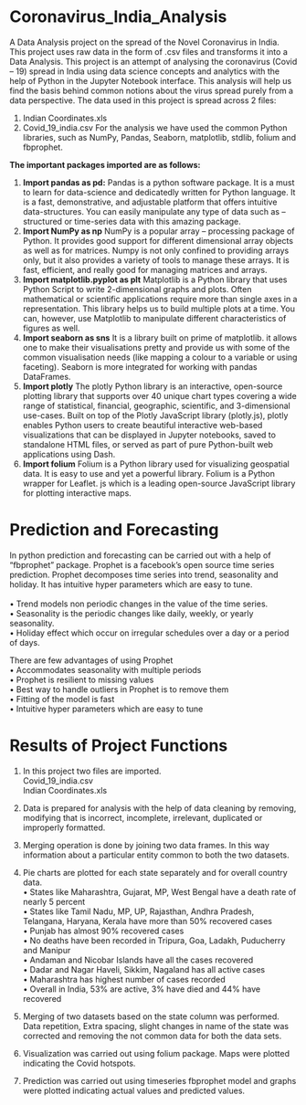 # Coronavirus_India_Analysis
A Data Analysis project on the spread of the Novel Coronavirus in India. This project uses raw data in the form of .csv files and transforms it into a Data Analysis. This project is an attempt of analysing the coronavirus (Covid – 19) spread in India using data science concepts and analytics with the help of Python in the Jupyter Notebook interface. This analysis will help us find the basis behind common notions about the virus spread purely from a data perspective.
The data used in this project is spread across 2 files:
1.	Indian Coordinates.xls
2.  Covid_19_india.csv
For the analysis we have used the common Python libraries, such as NumPy, Pandas, Seaborn, matplotlib, stdlib, folium and fbprophet.

**The important packages imported are as follows:**
1. **Import pandas as pd:** 
Pandas is a python software package. It is a must to learn for data-science and dedicatedly written for Python language. It is a fast, demonstrative, and adjustable platform that offers intuitive data-structures. You can easily manipulate any type of data such as – structured or time-series data with this amazing package.
2. **Import NumPy as np**
NumPy is a popular array – processing package of Python. It provides good support for different dimensional array objects as well as for matrices. Numpy is not only confined to providing arrays only, but it also provides a variety of tools to manage these arrays. It is fast, efficient, and really good for managing matrices and arrays.
3. **Import matplotlib.pyplot as plt**
Matplotlib is a Python library that uses Python Script to write 2-dimensional graphs and plots. Often mathematical or scientific applications require more than single axes in a representation. This library helps us to build multiple plots at a time. You can, however, use Matplotlib to manipulate different characteristics of figures as well.
4. **Import seaborn as sns**
It is a library built on prime of matplotlib. it allows one to make their visualisations pretty and provide us with some of the common visualisation needs (like mapping a colour to a variable or using faceting). Seaborn is more integrated for working with pandas DataFrames.
5. **Import plotly**
The plotly Python library is an interactive, open-source plotting library that supports over 40 unique chart types covering a wide range of statistical, financial, geographic, scientific, and 3-dimensional use-cases. Built on top of the Plotly JavaScript library (plotly.js), plotly enables Python users to create beautiful interactive web-based visualizations that can be displayed in Jupyter notebooks, saved to standalone HTML files, or served as part of pure Python-built web applications using Dash.
6. **Import folium**
Folium is a Python library used for visualizing geospatial data. It is easy to use and yet a powerful library. Folium is a Python wrapper for Leaflet. js which is a leading open-source JavaScript library for plotting interactive maps.

# Prediction and Forecasting
In python prediction and forecasting can be carried out with a help of “fbprophet” package.
Prophet is a facebook’s open source time series prediction. Prophet decomposes time series into trend, seasonality and holiday. It has intuitive hyper parameters which are easy to tune.<br /><br />
•	Trend models non periodic changes in the value of the time series.<br />
•	Seasonality is the periodic changes like daily, weekly, or yearly seasonality.<br />
•	Holiday effect which occur on irregular schedules over a day or a period of days.<br />

There are few advantages of using Prophet<br />
•	Accommodates seasonality with multiple periods<br />
•	Prophet is resilient to missing values<br />
•	Best way to handle outliers in Prophet is to remove them<br />
•	Fitting of the model is fast<br />
•	Intuitive hyper parameters which are easy to tune

# Results of Project Functions
1.	In this project two files are imported.<br />
Covid_19_india.csv<br />
Indian Coordinates.xls<br />
2.	Data is prepared for analysis with the help of data cleaning by removing, modifying that is incorrect, incomplete, irrelevant, duplicated or improperly formatted.
3.	Merging operation is done by joining two data frames. In this way information about a particular entity common to both the two datasets.
4.	Pie charts are plotted for each state separately and for overall country data.<br />
•	States like Maharashtra, Gujarat, MP, West Bengal have a death rate of nearly 5 percent<br />
•	States like Tamil Nadu, MP, UP, Rajasthan, Andhra Pradesh, Telangana, Haryana, Kerala have more than 50% recovered cases<br />
•	Punjab has almost 90% recovered cases<br />
•	No deaths have been recorded in Tripura, Goa, Ladakh, Puducherry and Manipur<br />
•	Andaman and Nicobar Islands have all the cases recovered<br />
•	Dadar and Nagar Haveli, Sikkim, Nagaland has all active cases<br />
•	Maharashtra has highest number of cases recorded<br />
•	Overall in India, 53% are active, 3% have died and 44% have recovered<br />

5.	Merging of two datasets based on the state column was performed. Data repetition, Extra spacing, slight changes in name of the state was corrected and removing the not common data for both the data sets.
6.	Visualization was carried out using folium package. Maps were plotted indicating the Covid hotspots.
7.	Prediction was carried out using timeseries fbprophet model and graphs were plotted indicating actual values and predicted values.

